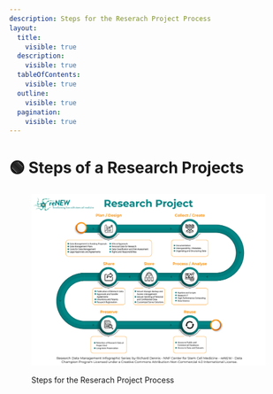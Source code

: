 ```yaml
---
description: Steps for the Reserach Project Process
layout:
  title:
    visible: true
  description:
    visible: true
  tableOfContents:
    visible: true
  outline:
    visible: true
  pagination:
    visible: true
---
```


# 🟢 Steps of a Research Projects

<div data-full-width="true">

<figure><img src="../.gitbook/assets/reNEW Research Project (2).jpg" alt=""><figcaption><p>Steps for the Reserach Project Process</p></figcaption></figure>

</div>
